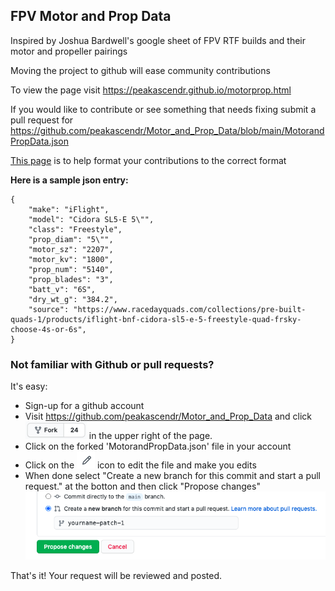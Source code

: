 ## FPV Motor and Prop Data
Inspired by Joshua Bardwell's google sheet of FPV RTF builds and their motor and propeller pairings

Moving the project to github will ease community contributions

To view the page visit https://peakascendr.github.io/motorprop.html

If you would like to contribute or see something that needs fixing submit a pull request for https://github.com/peakascendr/Motor_and_Prop_Data/blob/main/MotorandPropData.json

[This page](https://peakascendr.github.io/entryformatter.html) is to help format your contributions to the correct format 

**Here is a sample json entry:**

    {
        "make": "iFlight", 
        "model": "Cidora SL5-E 5\"",
        "class": "Freestyle",
        "prop_diam": "5\"", 
        "motor_sz": "2207", 
        "motor_kv": "1800", 
        "prop_num": "5140",
        "prop_blades": "3", 
        "batt_v": "6S", 
        "dry_wt_g": "384.2",
        "source": "https://www.racedayquads.com/collections/pre-built-quads-1/products/iflight-bnf-cidora-sl5-e-5-freestyle-quad-frsky-choose-4s-or-6s",
    }
    
### Not familiar with Github or pull requests?
It's easy:
* Sign-up for a github account
* Visit https://github.com/peakascendr/Motor_and_Prop_Data and click ![fork](https://github.com/peakascendr/peakascendr.github.io/blob/main/fork.png?raw=true) in the upper right of the page.
* Click on the forked 'MotorandPropData.json' file in your account
* Click on the ![pencil](https://github.com/peakascendr/peakascendr.github.io/blob/main/pencil.png) icon to edit the file and make you edits
* When done select "Create a new branch for this commit and start a pull request." at the botton and then click "Propose changes"
![new branch and propose](https://github.com/peakascendr/peakascendr.github.io/blob/main/pull.png)

That's it! Your request will be reviewed and posted. 
